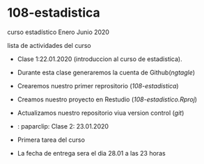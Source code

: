 # 108-estadistica
curso estadístico Enero Junio 2020

lista de actividades del curso 

+ Clase 1:22.01.2020 (introduccion al curso de estadistica). 
+ Durante esta clase generaremos la cuenta de Github(*ngtagle*)
+ Crearemos nuestro primer reprositorio (*108-estadistica*)
+ Creamos nuestro proyecto en Restudio (*108-estadistico.Rproj*) 
+ Actualizamos nuestro repositorio viua version control (*git*) 


+ : paparclip: Clase 2: 23.01.2020 

+ Primera tarea del curso 
+ La fecha de entrega sera el dia 28.01 a las 23 horas
